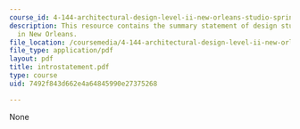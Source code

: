 ```yaml
---
course_id: 4-144-architectural-design-level-ii-new-orleans-studio-spring-2006
description: This resource contains the summary statement of design studio project
  in New Orleans.
file_location: /coursemedia/4-144-architectural-design-level-ii-new-orleans-studio-spring-2006/7492f843d662e4a64845990e27375268_introstatement.pdf
file_type: application/pdf
layout: pdf
title: introstatement.pdf
type: course
uid: 7492f843d662e4a64845990e27375268

---
```

None